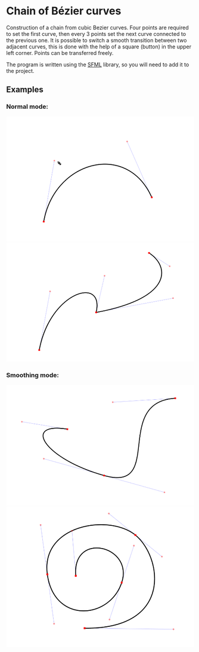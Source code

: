 # Chain of Bézier curves

Construction of a chain from cubic Bezier curves. Four points are required to set the first curve, then every 3 points set the next curve connected to the previous one. It is possible to switch a smooth transition between two adjacent curves, this is done with the help of a square (button) in the upper left corner. Points can be transferred freely.

The program is written using the [SFML](https://www.sfml-dev.org/) library, so you will need to add it to the project.


## Examples

### Normal mode:
![](img/bezier-curve-1.png)
![](img/bezier-curve-2.png)

### Smoothing mode:
![](img/bezier-curve-smooth-1.png)
![](img/bezier-curve-smooth-2.png)
